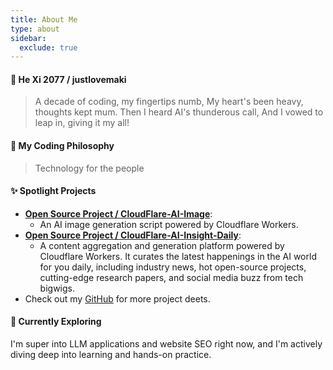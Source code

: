 ```yaml
---
title: About Me
type: about
sidebar:
  exclude: true
---
```

#### 👋 He Xi 2077 / justlovemaki

> A decade of coding, my fingertips numb,
> My heart's been heavy, thoughts kept mum.
> Then I heard AI's thunderous call,
> And I vowed to leap in, giving it my all!

#### 🚀 My Coding Philosophy

> Technology for the people

#### ✨ Spotlight Projects

*   **[Open Source Project / CloudFlare-AI-Image](https://github.com/justlovemaki/CloudFlare-AI-Image)**:
    *   An AI image generation script powered by Cloudflare Workers.
*   **[Open Source Project / CloudFlare-AI-Insight-Daily](https://github.com/justlovemaki/CloudFlare-AI-Insight-Daily)**:
    *   A content aggregation and generation platform powered by Cloudflare Workers. It curates the latest happenings in the AI world for you daily, including industry news, hot open-source projects, cutting-edge research papers, and social media buzz from tech bigwigs.
*   Check out my [GitHub](https://github.com/justlovemaki) for more project deets.

#### 🌱 Currently Exploring

I'm super into LLM applications and website SEO right now, and I'm actively diving deep into learning and hands-on practice.